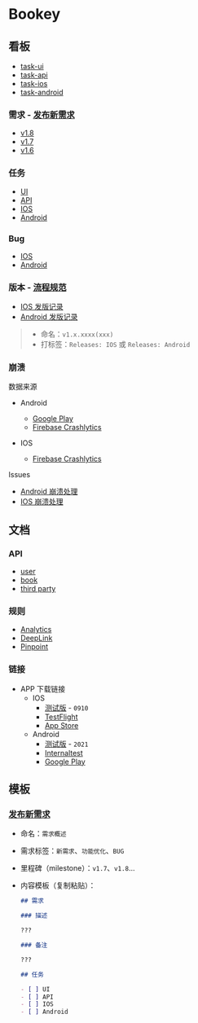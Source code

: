 # Bookey

## 看板

- [task-ui](https://github.com/orgs/bookey-dev/projects/17)
- [task-api](https://github.com/orgs/bookey-dev/projects/16)
- [task-ios](https://github.com/orgs/bookey-dev/projects/15)
- [task-android](https://github.com/orgs/bookey-dev/projects/14)

### 需求 - [发布新需求](#发布新需求)

- [v1.8](https://github.com/bookey-dev/bookey.requirement/projects/13)
- [v1.7](https://github.com/bookey-dev/bookey.requirement/projects/12)
- [v1.6](https://github.com/bookey-dev/bookey.requirement/projects/11)

### 任务

- [UI](https://github.com/bookey-dev/bookey.ui/issues)
- [API](https://github.com/bookey-dev/bookey.api/issues)
- [IOS](https://github.com/bookey-dev/bookey.ios/issues)
- [Android](https://github.com/bookey-dev/bookey.android/issues)

### Bug

- [IOS](https://github.com/bookey-dev/bookey.requirement/labels/Bug%3A%20IOS)
- [Android](https://github.com/bookey-dev/bookey.requirement/labels/Bug%3A%20Android)

### 版本 - [流程规范](docs/process-specification.md#版本发布)

- [IOS 发版记录](https://github.com/bookey-dev/bookey.requirement/labels/Releases%3A%20IOS)
- [Android 发版记录](https://github.com/bookey-dev/bookey.requirement/labels/Releases%3A%20Android)

>- 命名：`v1.x.xxxx(xxx)`
>- 打标签：`Releases: IOS` 或 `Releases: Android`

### 崩溃 

数据来源

- Android
  - [Google Play](https://play.google.com/console/developers/8336602248191894610/app/4971990627291724079/vitals/crashes?installedFrom=PLAY_STORE&days=30)
  - [Firebase Crashlytics](https://console.firebase.google.com/project/helpful-topic-261709/crashlytics/app/android:app.bookey/issues?state=open&time=last-thirty-days&type=crash)

- IOS
  - [Firebase Crashlytics](https://console.firebase.google.com/project/helpful-topic-261709/crashlytics/app/ios:com.idea.bookey/issues?state=open&time=last-seven-days&type=crash)

Issues

- [Android 崩溃处理](https://github.com/bookey-dev/bookey.requirement/issues/124)
- [IOS 崩溃处理](https://github.com/bookey-dev/bookey.requirement/issues/146)

## 文档

### API

- [user](https://dev.bookey.app:8081/swagger-ui.html)
- [book](https://dev.bookey.app:8082/swagger-ui.html)
- [third party](https://dev.bookey.app:8083/swagger-ui.html)

### 规则

- [Analytics](https://github.com/bookey-dev/bookey.docs/wiki/Analytics)
- [DeepLink](https://github.com/bookey-dev/bookey.docs/wiki/DeepLink)
- [Pinpoint](https://github.com/bookey-dev/bookey.docs/wiki/Pinpoint)

### 链接

- APP 下载链接
  - IOS
    - [测试版](https://www.pgyer.com/o9So) - `0910`
    - [TestFlight](https://apps.apple.com/cn/app/testflight/id899247664)
    - [App Store](https://apps.apple.com/cn/app/id1490069864)
  - Android
    - [测试版](https://www.pgyer.com/C5re) - `2021`
    - [Internaltest](https://play.google.com/apps/internaltest/4700196513230198982)
    - [Google Play](https://play.google.com/store/apps/details?id=app.bookey)

## 模板

### [发布新需求](https://github.com/bookey-dev/bookey.requirement/issues/new/choose)

- 命名：`需求概述`
- 需求标签：`新需求`、`功能优化`、`BUG`
- 里程碑（milestone）：`v1.7`、`v1.8`...
- 内容模板（复制粘贴）：

  ```md
  ## 需求

  ### 描述

  ???

  ### 备注

  ???

  ## 任务

  - [ ] UI
  - [ ] API
  - [ ] IOS
  - [ ] Android

  ```
